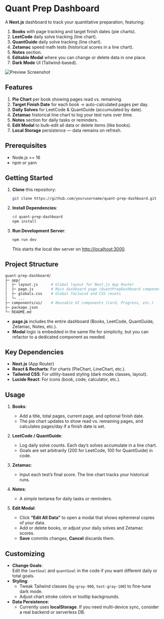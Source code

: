 
# Quant Prep Dashboard

A **Next.js** dashboard to track your quantitative preparation, featuring:

1. **Books** with page tracking and target finish dates (pie charts).
2. **LeetCode** daily solve tracking (line chart).
3. **QuantGuide** daily solve tracking (line chart).
4. **Zetamac** speed math tests (historical scores in a line chart).
5. **Notes** section.
6. **Editable Modal** where you can change or delete data in one place.
7. **Dark Mode** UI (Tailwind-based).

![Preview Screenshot](./screenshot.png)

## Features
1. **Pie Chart** per book showing pages read vs. remaining.
2. **Target Finish Date** for each book → auto-calculated pages per day.
3. **Daily Solves** for LeetCode & QuantGuide (accumulated by date).
4. **Zetamac** historical line chart to log your test runs over time.
5. **Notes** section for daily tasks or reminders.
6. **Edit Modal** to bulk-edit all data or delete items (like books).
7. **Local Storage** persistence — data remains on refresh.

## Prerequisites

- Node.js >= 16
- npm or yarn

## Getting Started

1. **Clone** this repository:
   ```bash
   git clone https://github.com/yourusername/quant-prep-dashboard.git
   ```
2. **Install Dependencies**:
   ```bash
   cd quant-prep-dashboard
   npm install
   ```
3. **Run Development Server**:
   ```bash
   npm run dev
   ```
   This starts the local dev server on [http://localhost:3000](http://localhost:3000).

## Project Structure

```bash
quant-prep-dashboard/
├─ app/
│  ├─ layout.js      # Global layout for Next.js App Router
│  ├─ page.js        # Main dashboard page (QuantPrepDashboard component)
│  ├─ globals.css    # Global Tailwind and CSS resets
│  └─ ...            
├─ components/ui/    # Reusable UI components (Card, Progress, etc.)
├─ package.json
└─ README.md
```

- **page.js** includes the entire dashboard (Books, LeetCode, QuantGuide, Zetamac, Notes, etc.).
- **Modal** logic is embedded in the same file for simplicity, but you can refactor to a dedicated component as needed.

## Key Dependencies

- **Next.js** (App Router)  
- **React & Recharts**: For charts (PieChart, LineChart, etc.).  
- **Tailwind CSS**: For utility-based styling (dark mode classes, layout).  
- **Lucide React**: For icons (book, code, calculator, etc.).  

## Usage

1. **Books**:  
   - Add a title, total pages, current page, and optional finish date.  
   - The pie chart updates to show read vs. remaining pages, and calculates pages/day if a finish date is set.

2. **LeetCode / QuantGuide**:  
   - Log daily solve counts. Each day’s solves accumulate in a line chart.  
   - Goals are set arbitrarily (200 for LeetCode, 100 for QuantGuide) in code.

3. **Zetamac**:  
   - Input each test’s final score. The line chart tracks your historical runs.

4. **Notes**:  
   - A simple textarea for daily tasks or reminders.

5. **Edit Modal**:  
   - Click **“Edit All Data”** to open a modal that shows ephemeral copies of your data.  
   - Add or delete books, or adjust your daily solves and Zetamac scores.  
   - **Save** commits changes, **Cancel** discards them.

## Customizing

- **Change Goals**:  
  Edit the `leetGoal` and `quantGoal` in the code if you want different daily or total goals.
- **Styling**:
  - Tweak Tailwind classes (`bg-gray-900`, `text-gray-100`) to fine-tune dark mode.  
  - Adjust chart stroke colors or tooltip backgrounds.
- **Data Persistence**:
  - Currently uses **localStorage**. If you need multi-device sync, consider a real backend or serverless DB.


